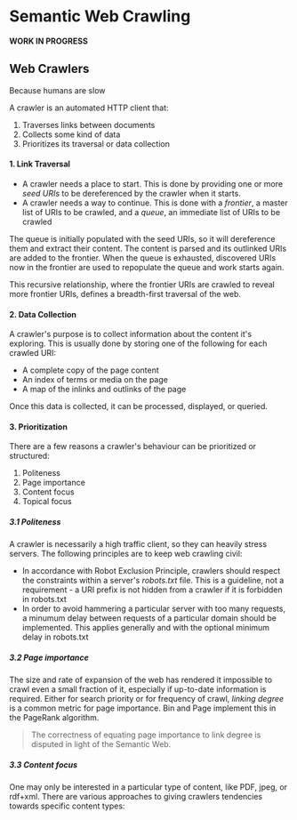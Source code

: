 # Semantic Web Crawling #

**WORK IN PROGRESS**

## Web Crawlers
Because humans are slow

A crawler is an automated HTTP client that:

1. Traverses links between documents
2. Collects some kind of data
3. Prioritizes its traversal or data collection

#### 1. Link Traversal ####

- A crawler needs a place to start.  This is done by providing one or more *seed URIs* to be dereferenced by the crawler when it starts.
- A crawler needs a way to continue.  This is done with a *frontier*, a master list of URIs to be crawled, and a *queue*, an immediate list of URIs to be crawled 

The queue is initially populated with the seed URIs, so it will dereference them and extract their content.  The content is parsed and its outlinked URIs are added to the frontier.  When the queue is exhausted, discovered URIs now in the frontier are used to repopulate the queue and work starts again.

This recursive relationship, where the frontier URIs are crawled to reveal more frontier URIs, defines a breadth-first traversal of the web.

#### 2. Data Collection ####

A crawler's purpose is to collect information about the content it's exploring.  This is usually done by storing one of the following for each crawled URI:
- A complete copy of the page content
- An index of terms or media on the page
- A map of the inlinks and outlinks of the page

Once this data is collected, it can be processed, displayed, or queried.

#### 3. Prioritization ####

There are a few reasons a crawler's behaviour can be prioritized or structured:  
1. Politeness
2. Page importance
3. Content focus
4. Topical focus

##### 3.1 Politeness #####

A crawler is necessarily a high traffic client, so they can heavily stress servers.  The following principles are to keep web crawling civil:
- In accordance with Robot Exclusion Principle, crawlers should respect the constraints within a server's *robots.txt* file.  This is a guideline, not a requirement - a URI prefix is not hidden from a crawler if it is forbidden in robots.txt
- In order to avoid hammering a particular server with too many requests, a minumum delay between requests of a particular domain should be implemented.  This applies generally and with the optional minimum delay in robots.txt

##### 3.2 Page importance #####

The size and rate of expansion of the web has rendered it impossible to crawl even a small fraction of it, especially if up-to-date information is required.  Either for search priority or for frequency of crawl, *linking degree* is a common metric for page importance.  Bin and Page implement this in the PageRank algorithm.

> The correctness of equating page importance to link degree is disputed in light of the Semantic Web.

##### 3.3 Content focus #####

One may only be interested in a particular type of content, like PDF, jpeg, or rdf+xml.  There are various approaches to giving crawlers tendencies towards specific content types:

